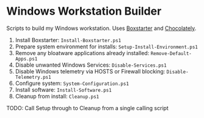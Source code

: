 # Windows Workstation Builder

Scripts to build my Windows workstation. Uses [Boxstarter](https://boxstarter.org/) and [Chocolately](https://chocolatey.org/).

1. Install Boxstarter: `Install-Boxstarter.ps1`
2. Prepare system environment for installs: `Setup-Install-Environment.ps1`
3. Remove any bloatware applications already installed: `Remove-Default-Apps.ps1`
4. Disable unwanted Windows Services: `Disable-Services.ps1`
5. Disable Windows telemetry via HOSTS or Firewall blocking: `Disable-Telemetry.ps1`
6. Configure system: `System-Configuration.ps1`
7. Install software: `Install-Software.ps1`
8. Cleanup from install: `Cleanup.ps1`

TODO: Call Setup through to Cleanup from a single calling script
